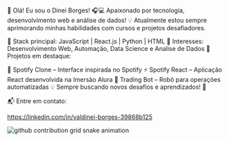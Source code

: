 🚀 Olá! Eu sou o Dinei Borges! 🎧💻
Apaixonado por tecnologia, desenvolvimento web e análise de dados! 💡 Atualmente estou sempre aprimorando minhas habilidades com cursos e projetos desafiadores.

🔹 Stack principal: JavaScript | React.js | Python | HTML
🔹 Interesses: Desenvolvimento Web, Automação, Data Science e Analise de Dados
🔹 Projetos em destaque:

🎵 Spotify Clone – Interface inspirada no Spotify
⚡ Spotify React – Aplicação React desenvolvida na Imersão Alura
🤖 Trading Bot – Robô para operações automatizadas
💡 Sempre buscando novos desafios e aprendizados! 🚀

📬 Entre em contato:

https://linkedin.com/in/valdinei-borges-39868b125



<picture>
  <source media="(prefers-color-scheme: dark)" srcset="https://raw.githubusercontent.com/BorgesDineii/BorgesDineii/output/github-contribution-grid-snake-dark.svg">
  <source media="(prefers-color-scheme: light)" srcset="https://raw.githubusercontent.com/BorgesDineii/BorgesDineii/output/github-contribution-grid-snake.svg">
  <img alt="github contribution grid snake animation" src="https://raw.githubusercontent.com/BorgesDineii/BorgesDineii/output/github-contribution-grid-snake.svg">
</picture>
